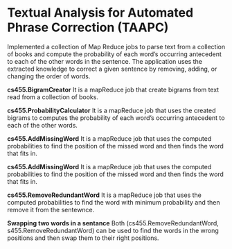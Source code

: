 # Textual Analysis for Automated Phrase Correction (TAAPC)

Implemented a collection of Map Reduce jobs to parse text from a collection of books and compute the probability of each word’s occurring antecedent to each of the other words in the sentence. The application uses the extracted knowledge to correct a given sentence by removing, adding, or changing the order of words.

**cs455.BigramCreator**
 It is a mapReduce job that create bigrams  from text read from a collection of books.
 
**cs455.ProbabilityCalculator**
It is a mapReduce job that uses the created bigrams to computes the probability of each word’s occurring antecedent to each of the other words.

**cs455.AddMissingWord**
It is a mapReduce job that uses the computed probabilities to find the position of the missed word and then finds the word that fits in.

**cs455.AddMissingWord**
It is a mapReduce job that uses the computed probabilities to find the position of the missed word and then finds the word that fits in.

**cs455.RemoveRedundantWord**
It is a mapReduce job that uses the computed probabilities to find the word with minimum probability  and then remove it from the sentewnce.

**Swapping two words in a sentance**
Both (cs455.RemoveRedundantWord, s455.RemoveRedundantWord) can be used to find the words in the wrong positions and then swap them to their right positions.
